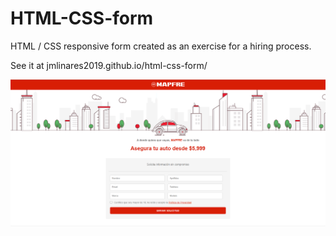 # HTML-CSS-form
HTML / CSS responsive form created as an exercise for a hiring process.

See it at jmlinares2019.github.io/html-css-form/

<img src="https://github.com/jmlinares2019/HTML-CSS-form/blob/jmlinares2019-readme/img/mapfre-form-preview.PNG">
